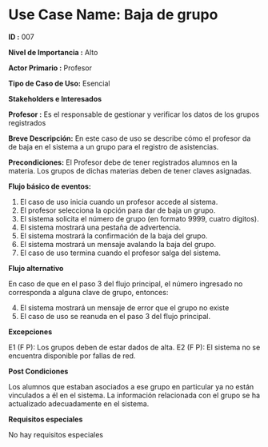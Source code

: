 # Use Case Name: Baja de grupo

**ID :** 007

**Nivel de Importancia :** Alto

**Actor Primario :** Profesor 

**Tipo de Caso de Uso:** Esencial

**Stakeholders e Interesados**

**Profesor :** Es el responsable de gestionar y verificar los datos de los grupos registrados

**Breve Descripción:** En este caso de uso se describe cómo el profesor da de baja en el sistema a un grupo para el registro de asistencias.

**Precondiciones:** El Profesor debe de tener registrados alumnos en la materia.
Los grupos de dichas materias deben de tener claves asignadas.

**Flujo básico de eventos:**
 
1. 	El caso de uso inicia cuando un profesor accede al sistema.
2. 	El profesor selecciona la opción para dar de baja un grupo.
3. 	El sistema solicita el número de grupo (en formato 9999, cuatro dígitos).
4. 	El sistema mostrará una pestaña de advertencia.
5.	El sistema mostrará la confirmación de la baja del grupo.
6.	El sistema mostrará un mensaje avalando la baja del grupo.
7. 	El caso de uso termina cuando el profesor salga del sistema.
 
**Flujo alternativo**
 
En caso de que en el paso 3 del flujo principal, el número ingresado no corresponda a alguna clave de grupo, entonces:

4.   El sistema mostrará un mensaje de error que el grupo no existe 
5.   El caso de uso se reanuda en el paso 3 del flujo principal.


**Excepciones**

E1 (F P): Los grupos deben de estar dados de alta.
E2 (F P): El sistema no se encuentra disponible por fallas de red.

  
**Post Condiciones**

Los alumnos que estaban asociados a ese grupo en particular ya no están vinculados a él en el sistema.
La información relacionada con el grupo se ha actualizado adecuadamente en el sistema.

**Requisitos especiales**

No hay requisitos especiales
